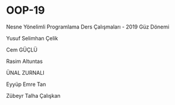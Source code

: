 ﻿# OOP-19
Nesne Yönelimli Programlama Ders Çalışmaları - 2019 Güz Dönemi













Yusuf Selimhan Çelik 

Cem GÜÇLÜ


Rasim Altuntas

ÜNAL  ZURNALI

Eyyüp Emre Tan


Zübeyr Talha Çalışkan

